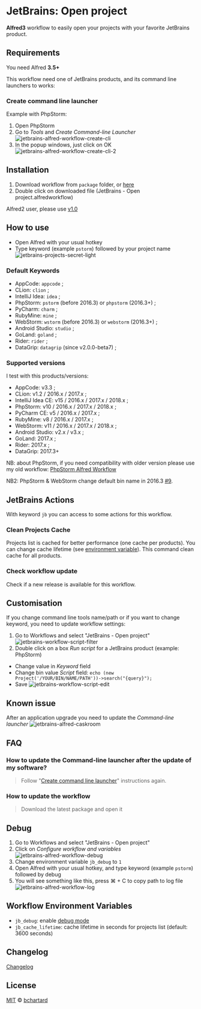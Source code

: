 JetBrains: Open project
========================

__Alfred3__ workflow to easily open your projects with your favorite JetBrains product.


## Requirements
You need Alfred __3.5+__

This workflow need one of JetBrains products, and its command line launchers to works:


### Create command line launcher
Example with PhpStorm:

1. Open PhpStorm
2. Go to _Tools_ and _Create Command-line Launcher_
![jetbrains-alfred-workflow-create-cli](https://raw.githubusercontent.com/bchatard/jetbrains-alfred-workflow/master/doc/img/requirement/jetbrains-alfred-workflow-create-cli.png)
3. In the popup windows, just click on OK
![jetbrains-alfred-workflow-create-cli-2](https://raw.githubusercontent.com/bchatard/jetbrains-alfred-workflow/master/doc/img/requirement/jetbrains-alfred-workflow-create-cli-2.png)


## Installation
1. Download workflow from `package` folder, or [here](https://github.com/bchatard/jetbrains-alfred-workflow/blob/master/package/JetBrains%20-%20Open%20project.alfredworkflow?raw=true)
2. Double click on downloaded file (JetBrains - Open project.alfredworkflow)

Alfred2 user, please use [v1.0](https://github.com/bchatard/jetbrains-alfred-workflow/tree/v1.0)


## How to use
* Open Alfred with your usual hotkey
* Type keyword (example `pstorm`) followed by your project name
![jetbrains-projects-secret-light](https://raw.githubusercontent.com/bchatard/jetbrains-alfred-workflow/master/doc/img/jetbrains-projects-secret-light.png)


### Default Keywords
 * AppCode: `appcode` ;
 * CLion: `clion` ;
 * IntelliJ Idea: `idea` ;
 * PhpStorm: `pstorm` (before 2016.3) or `phpstorm` (2016.3+) ;
 * PyCharm: `charm` ;
 * RubyMine: `mine` ;
 * WebStorm: `wstorm` (before 2016.3) or `webstorm` (2016.3+) ;
 * Android Studio: `studio` ;
 * GoLand: `goland` ;
 * Rider: `rider` ;
 * DataGrip: `datagrip` (since v2.0.0-beta7) ;


### Supported versions
I test with this products/versions:

* AppCode: v3.3 ;
* CLion: v1.2 / 2016.x / 2017.x  ;
* IntelliJ Idea CE: v15 / 2016.x / 2017.x / 2018.x ;
* PhpStorm: v10 / 2016.x / 2017.x / 2018.x ;
* PyCharm CE: v5 / 2016.x / 2017.x  ;
* RubyMine: v8 / 2016.x / 2017.x  ;
* WebStorm: v11 / 2016.x / 2017.x / 2018.x  ;
* Android Studio: v2.x / v3.x ;
* GoLand: 2017.x ; 
* Rider: 2017.x ;
* DataGrip: 2017.3+

NB: about PhpStorm, if you need compatibility with older version please use my old workflow: [PhpStorm Alfred Workflow](https://github.com/bchatard/phpstorm-alfred-workflow)

NB2: PhpStorm & WebStorm change default bin name in 2016.3 [#9](https://github.com/bchatard/jetbrains-alfred-workflow/issues/9).


## JetBrains Actions

With keyword `jb` you can access to some actions for this workflow.

### Clean Projects Cache
Projects list is cached for better performance (one cache per products). You can change cache lifetime (see [environment variable](#workflow-environment-variables)). This command clean cache for all products.

### Check workflow update
Check if a new release is available for this workflow.

## Customisation
If you change command line tools name/path or if you want to change keyword, you need to update workflow settings:

1. Go to Workflows and select "JetBrains - Open project"
![jetbrains-workflow-script-filter](https://raw.githubusercontent.com/bchatard/jetbrains-alfred-workflow/master/doc/img/customisation/jetbrains-workflow-script-filter.png)
2. Double click on a box _Run script_ for a JetBrains product (example: PhpStorm)
  * Change value in _Keyword_ field
  * Change bin value _Script_ field: `echo (new Project('/YOUR/BIN/NAME/PATH'))->search("{query}");`
  * Save
![jetbrains-workflow-script-edit](https://raw.githubusercontent.com/bchatard/jetbrains-alfred-workflow/master/doc/img/customisation/jetbrains-workflow-script-edit.png)


## Known issue
After an application upgrade you need to update the _Command-line launcher_
![jetbrains-alfred-caskroom](https://raw.githubusercontent.com/bchatard/jetbrains-alfred-workflow/master/doc/img/jetbrains-alfred-update.png)


## FAQ

### How to update the Command-line launcher after the update of my software?
> Follow "[Create command line launcher](#create-command-line-launcher)" instructions again.

### How to update the workflow
> Download the latest package and open it

## Debug

1. Go to Workflows and select "JetBrains - Open project"
2. Click on _Configure workflow and variables_
![jetbrains-alfred-workflow-debug](https://raw.githubusercontent.com/bchatard/jetbrains-alfred-workflow/master/doc/img/debug/jetbrains-alfred-workflow-debug.png)
3. Change environment variable `jb_debug` to `1`
4. Open Alfred with your usual hotkey, and type keyword (example `pstorm`) followed by debug
5. You will see something like this, press ⌘ + C to copy path to log file
![jetbrains-alfred-workflow-log](https://raw.githubusercontent.com/bchatard/jetbrains-alfred-workflow/master/doc/img/debug/jetbrains-alfred-workflow-log.png)


## Workflow Environment Variables
* `jb_debug`: enable [debug mode](#debug)
* `jb_cache_lifetime`: cache lifetime in seconds for projects list (default: 3600 seconds)


## Changelog
[Changelog](CHANGELOG.md)

## License

[MIT](LICENSE) © [bchartard](https://github.com/bchatard)
